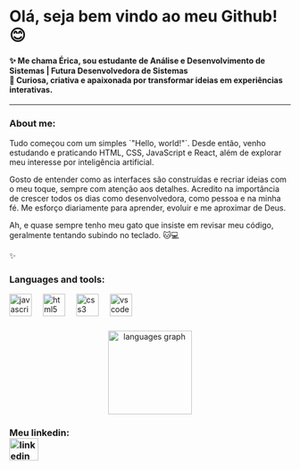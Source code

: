 <h1 align="left">Olá, seja bem vindo ao meu Github!😊</h1>

<h4>✨ Me chama Érica, sou estudante de Análise e Desenvolvimento de Sistemas | Futura Desenvolvedora de Sistemas 
    <br>  
    🎯 Curiosa, criativa e apaixonada por transformar ideias em experiências interativas.</h4>
    <hr>

###

<p align="left"></p>

###

<h3 align="left">About me:</h3>

<p>Tudo começou com um simples `"Hello, world!"`. Desde então, venho estudando e praticando HTML, CSS, JavaScript e React, além de explorar meu interesse por inteligência artificial.
<br>
    
Gosto de entender como as interfaces são construídas e recriar ideias com o meu toque, sempre com atenção aos detalhes. Acredito na importância de crescer todos os dias como desenvolvedora, como pessoa e na minha fé. Me esforço diariamente para aprender, evoluir e me aproximar de Deus.
<br>

Ah, e quase sempre tenho meu gato que insiste em revisar meu código, geralmente tentando subindo no teclado. 🐱💻
 </p>

<p align="left">✨ </p>

<h3 align="left">Languages ​​and tools:</h3>


<div align="left">
  <img src="https://cdn.jsdelivr.net/gh/devicons/devicon/icons/javascript/javascript-original.svg" height="40" alt="javascript logo"  />
  <img width="12" />
  <img src="https://cdn.jsdelivr.net/gh/devicons/devicon/icons/html5/html5-original.svg" height="40" alt="html5 logo"  />
  <img width="12" />
  <img src="https://cdn.jsdelivr.net/gh/devicons/devicon/icons/css3/css3-original.svg" height="40" alt="css3 logo"  />
  <img width="12" />
  <img src="https://cdn.jsdelivr.net/gh/devicons/devicon/icons/vscode/vscode-original.svg" height="40" alt="vscode logo"  />
</div>

###

<div align="center">
  <img src="https://github-readme-stats.vercel.app/api/top-langs?username=ERICAPESSOA&locale=en&hide_title=false&layout=compact&card_width=320&langs_count=5&theme=vue-dark&hide_border=false&order=2" height="150" alt="languages graph"  />
</div>

###

<div align="left">
    <h3> Meu linkedin:
    <br>
        
  <a href="https://www.linkedin.com/in/erica-pessoa-de-sousa-a9b32a222?utm_source=share&utm_campaign=share_via&utm_content=profile&utm_medium=ios_app" target="_blank">
    <img src="https://raw.githubusercontent.com/maurodesouza/profile-readme-generator/master/src/assets/icons/social/linkedin/default.svg" width="52" height="40" alt="linkedin logo"  />
  </a>
</div>

###

